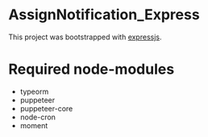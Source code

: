# AssignNotification_Express
This project was bootstrapped with [expressjs](https://github.com/expressjs/express).

# Required node-modules
 - typeorm
 - puppeteer
 - puppeteer-core
 - node-cron
 - moment
